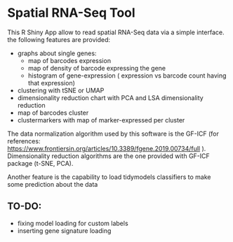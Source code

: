 # Spatial RNA-Seq Tool
This R Shiny App allow to read spatial RNA-Seq data via a simple interface.
the following features are provided:

- graphs about single genes:
  - map of barcodes expression
  - map of density of barcode expressing the gene
  - histogram of gene-expression ( expression vs barcode count having that expression)
- clustering with tSNE or UMAP
- dimensionality reduction chart with PCA and LSA dimensionality reduction
- map of barcodes cluster
- clustermarkers with map of marker-expressed per cluster


The data normalization algorithm used by this software is the GF-ICF (for references: https://www.frontiersin.org/articles/10.3389/fgene.2019.00734/full ).
Dimensionality reduction algorithms are the one provided with GF-ICF package (t-SNE, PCA).

Another feature is the capability to load tidymodels classifiers to make some prediction about the data

## TO-DO:
- fixing model loading for custom labels
- inserting gene signature loading
